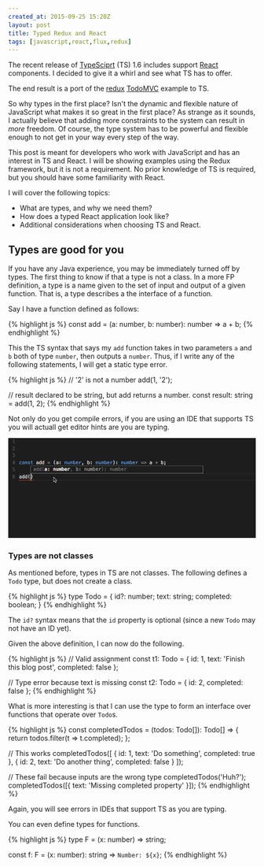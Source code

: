 ```yaml
---
created_at: 2015-09-25 15:20Z
layout: post
title: Typed Redux and React
tags: [javascript,react,flux,redux]
---
```


The recent release of [TypeSciprt](http://www.typescriptlang.org/) (TS) 1.6 includes support [React](http://facebook.github.io/react/) components.
I decided to give it a whirl and see what TS has to offer.

The end result is a port of the [redux](https://github.com/rackt/redux) [TodoMVC](http://todomvc.com/) example to TS.

So why types in the first place? Isn't the dynamic and flexible nature of JavaScript what makes it so great in the first
place? As strange as it sounds, I actually believe that adding more constraints to the system can result in *more* freedom.
Of course, the type system has to be powerful and flexible enough to not get in your way every step of the way.

This post is meant for developers who work with JavaScript and has an interest in TS and React. I will be showing
examples using the Redux framework, but it is not a requirement. No prior knowledge of TS is required, but you should have
some familiarity with React.

I will cover the following topics:

- What are types, and why we need them?
- How does a typed React application look like?
- Additional considerations when choosing TS and React.

## Types are good for you

If you have any Java experience, you may be immediately turned off by types. The first thing to know if that a type is
not a class. In a more FP definition, a type is a name given to the set of input and output of a given function. That is,
a type describes a the interface of a function.

Say I have a function defined as follows:

{% highlight js %}
const add = (a: number, b: number): number => a + b;
{% endhighlight %}

This the TS syntax that says my `add` function takes in two parameters `a` and `b` both of type `number`, then outputs
a `number`. Thus, if I write any of the following statements, I will get a static type error.

{% highlight js %}
// '2' is not a number
add(1, '2');

// result declared to be string, but add returns a number.
const result: string = add(1, 2);
{% endhighlight %}

Not only do you get compile errors, if you are using an IDE that supports TS you will actuall get editor hints are you
are typing.

![](/images/ts-ide-1.gif)

### Types are not classes

As mentioned before, types in TS are not classes. The following defines a `Todo` type, but does not create a class.

{% highlight js %}
type Todo = {
  id?: number;
  text: string;
  completed: boolean;
}
{% endhighlight %}

The `id?` syntax means that the `id` property is optional (since a new `Todo` may not have an ID yet).

Given the above definition, I can now do the following.

{% highlight js %}
// Valid assignment
const t1: Todo = {
  id: 1,
  text: 'Finish this blog post',
  completed: false
};

// Type error because text is missing
const t2: Todo = {
  id: 2,
  completed: false
};
{% endhighlight %}

What is more interesting is that I can use the type to form an interface over functions that operate over `Todo`s.

{% highlight js %}
const completedTodos = (todos: Todo[]): Todo[] => {
  return todos.filter(t => t.completed);
};

// This works
completedTodos([
  { id: 1, text: 'Do something', completed: true },
  { id: 2, text: 'Do another thing', completed: false }
]);

// These fail because inputs are the wrong type
completedTodos('Huh?');
completedTodos([{ text: 'Missing completed property' }]);
{% endhighlight %}

Again, you will see errors in IDEs that support TS as you are typing.

You can even define types for functions.

{% highlight js %}
type F = (x: number) => string;

const f: F = (x: number): string => `Number: ${x}`;
{% endhighlight %}
